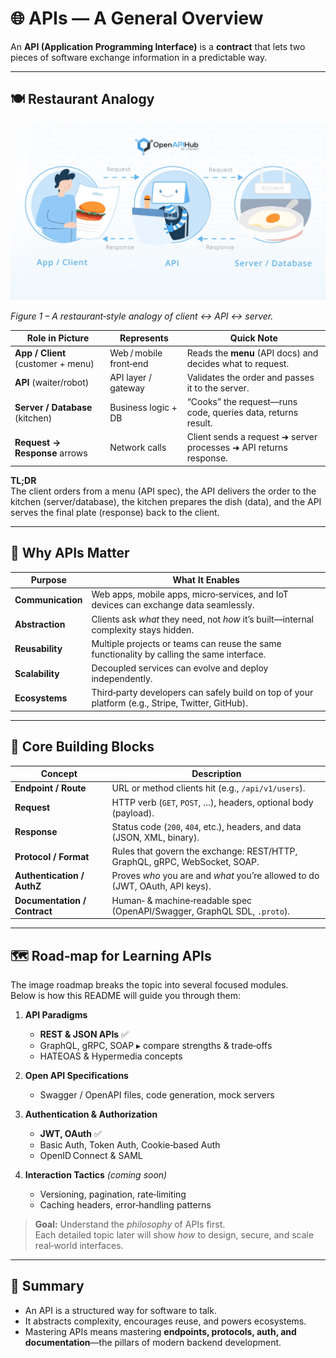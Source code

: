 # 🌐 APIs — A General Overview

An **API (Application Programming Interface)** is a **contract** that lets two pieces of software exchange information in a predictable way.

---

## 🍽️ Restaurant Analogy

![Restaurant analogy explaining how an API works](./restaurant-analogy.png)

_Figure 1 – A restaurant‑style analogy of client ↔︎ API ↔︎ server._

| Role in Picture                    | Represents             | Quick Note                                                        |
| ---------------------------------- | ---------------------- | ----------------------------------------------------------------- |
| **App / Client** (customer + menu) | Web / mobile front‑end | Reads the **menu** (API docs) and decides what to request.        |
| **API** (waiter/robot)             | API layer / gateway    | Validates the order and passes it to the server.                  |
| **Server / Database** (kitchen)    | Business logic + DB    | “Cooks” the request—runs code, queries data, returns result.      |
| **Request → Response** arrows      | Network calls          | Client sends a request ➜ server processes ➜ API returns response. |

**TL;DR**  
The client orders from a menu (API spec), the API delivers the order to the kitchen (server/database), the kitchen prepares the dish (data), and the API serves the final plate (response) back to the client.

---

## 🚀 Why APIs Matter

| Purpose           | What It Enables                                                                                  |
| ----------------- | ------------------------------------------------------------------------------------------------ |
| **Communication** | Web apps, mobile apps, micro‑services, and IoT devices can exchange data seamlessly.             |
| **Abstraction**   | Clients ask _what_ they need, not _how_ it’s built—internal complexity stays hidden.             |
| **Reusability**   | Multiple projects or teams can reuse the same functionality by calling the same interface.       |
| **Scalability**   | Decoupled services can evolve and deploy independently.                                          |
| **Ecosystems**    | Third‑party developers can safely build on top of your platform (e.g., Stripe, Twitter, GitHub). |

---

## 🧩 Core Building Blocks

| Concept                      | Description                                                                  |
| ---------------------------- | ---------------------------------------------------------------------------- |
| **Endpoint / Route**         | URL or method clients hit (e.g., `/api/v1/users`).                           |
| **Request**                  | HTTP verb (`GET`, `POST`, …), headers, optional body (payload).              |
| **Response**                 | Status code (`200`, `404`, etc.), headers, and data (JSON, XML, binary).     |
| **Protocol / Format**        | Rules that govern the exchange: REST/HTTP, GraphQL, gRPC, WebSocket, SOAP.   |
| **Authentication / AuthZ**   | Proves _who_ you are and _what_ you’re allowed to do (JWT, OAuth, API keys). |
| **Documentation / Contract** | Human‑ & machine‑readable spec (OpenAPI/Swagger, GraphQL SDL, `.proto`).     |

---

## 🗺️ Road‑map for Learning APIs

The image roadmap breaks the topic into several focused modules.  
Below is how this README will guide you through them:

1. **API Paradigms**

   - **REST & JSON APIs** ✅
   - GraphQL, gRPC, SOAP ▸ compare strengths & trade‑offs
   - HATEOAS & Hypermedia concepts

2. **Open API Specifications**

   - Swagger / OpenAPI files, code generation, mock servers

3. **Authentication & Authorization**

   - **JWT, OAuth** ✅
   - Basic Auth, Token Auth, Cookie‑based Auth
   - OpenID Connect & SAML

4. **Interaction Tactics** _(coming soon)_
   - Versioning, pagination, rate‑limiting
   - Caching headers, error‑handling patterns

> **Goal:** Understand the _philosophy_ of APIs first.  
> Each detailed topic later will show _how_ to design, secure, and scale real‑world interfaces.

---

## 🧠 Summary

- An API is a structured way for software to talk.
- It abstracts complexity, encourages reuse, and powers ecosystems.
- Mastering APIs means mastering **endpoints, protocols, auth, and documentation**—the pillars of modern backend development.
